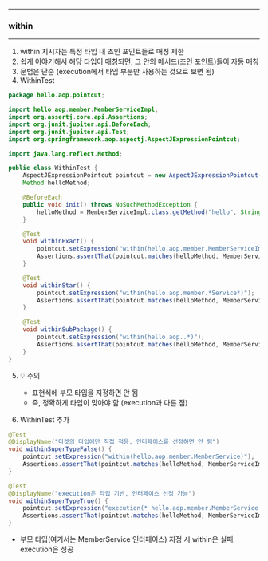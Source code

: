 -----
### within
-----
1. within 지시자는 특정 타입 내 조인 포인트들로 매칭 제한
2. 쉽게 이야기해서 해당 타입이 매칭되면, 그 안의 메서드(조인 포인트)들이 자동 매칭
3. 문법은 단순 (execution에서 타입 부분만 사용하는 것으로 보면 됨)
4. WithinTest
```java
package hello.aop.pointcut;

import hello.aop.member.MemberServiceImpl;
import org.assertj.core.api.Assertions;
import org.junit.jupiter.api.BeforeEach;
import org.junit.jupiter.api.Test;
import org.springframework.aop.aspectj.AspectJExpressionPointcut;

import java.lang.reflect.Method;

public class WithinTest {
    AspectJExpressionPointcut pointcut = new AspectJExpressionPointcut();
    Method helloMethod;

    @BeforeEach
    public void init() throws NoSuchMethodException {
        helloMethod = MemberServiceImpl.class.getMethod("hello", String.class);
    }

    @Test
    void withinExact() {
        pointcut.setExpression("within(hello.aop.member.MemberServiceImpl)");
        Assertions.assertThat(pointcut.matches(helloMethod, MemberServiceImpl.class)).isTrue();
    }

    @Test
    void withinStar() {
        pointcut.setExpression("within(hello.aop.member.*Service*)");
        Assertions.assertThat(pointcut.matches(helloMethod, MemberServiceImpl.class)).isTrue();
    }

    @Test
    void withinSubPackage() {
        pointcut.setExpression("within(hello.aop..*)");
        Assertions.assertThat(pointcut.matches(helloMethod, MemberServiceImpl.class)).isTrue();
    }
} 
```

5. 💡 주의
   - 표현식에 부모 타입을 지정하면 안 됨
   - 즉, 정확하게 타입이 맞아야 함 (execution과 다른 점)

6. WithinTest 추가
```java
@Test
@DisplayName("타겟의 타입에만 직접 적용, 인터페이스를 선정하면 안 됨")
void withinSuperTypeFalse() {
    pointcut.setExpression("within(hello.aop.member.MemberService)");
    Assertions.assertThat(pointcut.matches(helloMethod, MemberServiceImpl.class)).isFalse();
}

@Test
@DisplayName("execution은 타입 기반, 인터페이스 선정 가능")
void withinSuperTypeTrue() {
    pointcut.setExpression("execution(* hello.aop.member.MemberService.*(..))");
    Assertions.assertThat(pointcut.matches(helloMethod, MemberServiceImpl.class)).isTrue();
}
```
  - 부모 타입(여기서는 MemberService 인터페이스) 지정 시 within은 실패, execution은 성공

